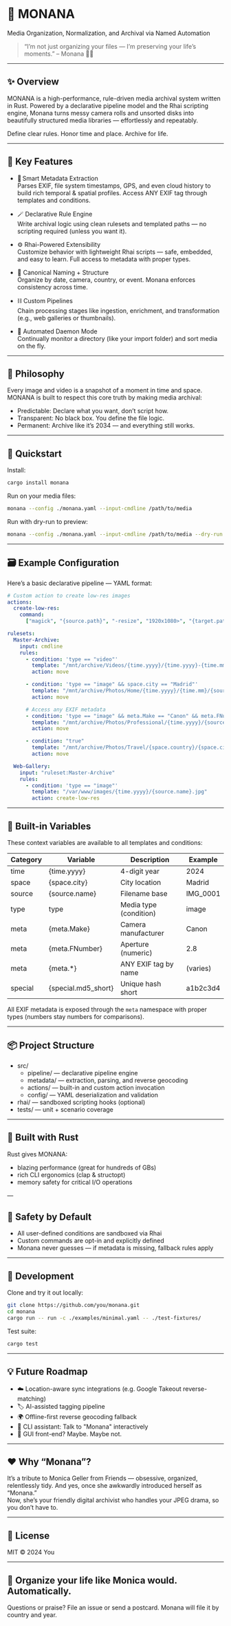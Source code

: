 # 🌸 MONANA

Media Organization, Normalization, and Archival via Named Automation

> “I’m not just organizing your files — I’m preserving your life’s moments.” – Monana 💁‍♀️

---

## ✨ Overview

MONANA is a high-performance, rule-driven media archival system written in Rust. Powered by a declarative pipeline model and the Rhai scripting engine, Monana turns messy camera rolls and unsorted disks into beautifully structured media libraries — effortlessly and repeatably.

Define clear rules. Honor time and place. Archive for life.

---

## 🎯 Key Features

- 🧠 Smart Metadata Extraction  
  Parses EXIF, file system timestamps, GPS, and even cloud history to build rich temporal & spatial profiles. Access ANY EXIF tag through templates and conditions.

- 🪄 Declarative Rule Engine  
  Write archival logic using clean rulesets and templated paths — no scripting required (unless you want it).

- ⚙️ Rhai-Powered Extensibility  
  Customize behavior with lightweight Rhai scripts — safe, embedded, and easy to learn. Full access to metadata with proper types.

- 📸 Canonical Naming + Structure  
  Organize by date, camera, country, or event. Monana enforces consistency across time.

- ⛓️ Custom Pipelines  
  Chain processing stages like ingestion, enrichment, and transformation (e.g., web galleries or thumbnails).

- 🔄 Automated Daemon Mode  
  Continually monitor a directory (like your import folder) and sort media on the fly.

---

## 🧬 Philosophy

Every image and video is a snapshot of a moment in time and space.  
MONANA is built to respect this core truth by making media archival:

- Predictable: Declare what you want, don’t script how.
- Transparent: No black box. You define the file logic.
- Permanent: Archive like it’s 2034 — and everything still works.

---

## 🚀 Quickstart

Install:

```bash
cargo install monana
```

Run on your media files:

```bash
monana --config ./monana.yaml --input-cmdline /path/to/media
```

Run with dry-run to preview:

```bash
monana --config ./monana.yaml --input-cmdline /path/to/media --dry-run
```

---

## 🗃️ Example Configuration

Here’s a basic declarative pipeline — YAML format:

```yaml
# Custom action to create low-res images
actions:
  create-low-res:
    command:
      ["magick", "{source.path}", "-resize", "1920x1080>", "{target.path}"]

rulesets:
  Master-Archive:
    input: cmdline
    rules:
      - condition: 'type == "video"'
        template: "/mnt/archive/Videos/{time.yyyy}/{time.yyyy}-{time.mm}-{source.original}"
        action: move

      - condition: 'type == "image" && space.city == "Madrid"'
        template: "/mnt/archive/Photos/Home/{time.yyyy}/{time.mm}/{source.original}"
        action: move

      # Access any EXIF metadata
      - condition: 'type == "image" && meta.Make == "Canon" && meta.FNumber <= 2.8'
        template: "/mnt/archive/Photos/Professional/{time.yyyy}/{source.original}"
        action: move

      - condition: "true"
        template: "/mnt/archive/Photos/Travel/{space.country}/{space.city}/{time.yyyy}-{time.mm}/{source.original}"
        action: move

  Web-Gallery:
    input: "ruleset:Master-Archive"
    rules:
      - condition: 'type == "image"'
        template: "/var/www/images/{time.yyyy}/{source.name}.jpg"
        action: create-low-res
```

---

## 🧰 Built-in Variables

These context variables are available to all templates and conditions:

| Category | Variable            | Description            | Example  |
| -------- | ------------------- | ---------------------- | -------- |
| time     | {time.yyyy}         | 4-digit year           | 2024     |
| space    | {space.city}        | City location          | Madrid   |
| source   | {source.name}       | Filename base          | IMG_0001 |
| type     | type                | Media type (condition) | image    |
| meta     | {meta.Make}         | Camera manufacturer    | Canon    |
| meta     | {meta.FNumber}      | Aperture (numeric)     | 2.8      |
| meta     | {meta.\*}           | ANY EXIF tag by name   | (varies) |
| special  | {special.md5_short} | Unique hash short      | a1b2c3d4 |

All EXIF metadata is exposed through the `meta` namespace with proper types (numbers stay numbers for comparisons).

---

## 📦 Project Structure

- src/
  - pipeline/ — declarative pipeline engine
  - metadata/ — extraction, parsing, and reverse geocoding
  - actions/ — built-in and custom action invocation
  - config/ — YAML deserialization and validation
- rhai/ — sandboxed scripting hooks (optional)
- tests/ — unit + scenario coverage

---

## 🦀 Built with Rust

Rust gives MONANA:

- blazing performance (great for hundreds of GBs)
- rich CLI ergonomics (clap & structopt)
- memory safety for critical I/O operations

—

## 🔐 Safety by Default

- All user-defined conditions are sandboxed via Rhai
- Custom commands are opt-in and explicitly defined
- Monana never guesses — if metadata is missing, fallback rules apply

---

## 🧪 Development

Clone and try it out locally:

```bash
git clone https://github.com/you/monana.git
cd monana
cargo run -- run -c ./examples/minimal.yaml -- ./test-fixtures/
```

Test suite:

```bash
cargo test
```

---

## 💡 Future Roadmap

- ☁️ Location-aware sync integrations (e.g. Google Takeout reverse-matching)
- 🏷 AI-assisted tagging pipeline
- 🌍 Offline-first reverse geocoding fallback
- 🧞 CLI assistant: Talk to "Monana" interactively
- 📖 GUI front-end? Maybe. Maybe not.

---

## ❤️ Why “Monana”?

It’s a tribute to Monica Geller from Friends — obsessive, organized, relentlessly tidy. And yes, once she awkwardly introduced herself as “Monana.”  
Now, she’s your friendly digital archivist who handles your JPEG drama, so you don’t have to.

---

## 🪪 License

MIT © 2024 You

---

## 📸 Organize your life like Monica would. Automatically.

Questions or praise? File an issue or send a postcard. Monana will file it by country and year.
